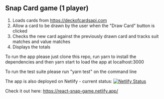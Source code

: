 ## Snap Card game (1 player)

1. Loads cards from https://deckofcardsapi.com
2. Allow a card to be drawn by the user when the "Draw Card" button is clicked
3. Checks the new card against the previously drawn card and tracks suit matches and value matches
4. Displays the totals



To run the app please just clone this repo, run yarn to install the dependencies and then yarn start to load the app at localhost:3000

To run the test suite please run "yarn test" on the command line


The app is also deployed on Netlify - current status: 
[![Netlify Status](https://api.netlify.com/api/v1/badges/d1318d00-f7d9-40f7-80bf-cdbd5b6d97f9/deploy-status)](https://app.netlify.com/sites/react-snap-game/deploys)


Check it out here:
https://react-snap-game.netlify.app/
